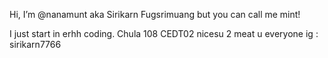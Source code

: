 Hi, I’m @nanamunt aka Sirikarn Fugsrimuang but you can call me mint!

I just start in erhh coding.
Chula 108 CEDT02
nicesu 2 meat u everyone
ig : sirikarn7766
<!---
nanamunt/nanamunt is a ✨ special ✨ repository because its `README.md` (this file) appears on your GitHub profile.
You can click the Preview link to take a look at your changes.
--->
